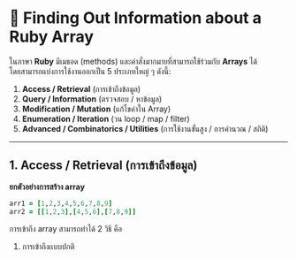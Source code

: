 # 📘 Finding Out Information about a Ruby Array

ในภาษา **Ruby** มีเมธอด (methods) และคำสั่งมากมายที่สามารถใช้ร่วมกับ **Arrays** ได้  
โดยสามารถแบ่งการใช้งานออกเป็น 5 ประเภทใหญ่ ๆ ดังนี้:  

1. **Access / Retrieval** (การเข้าถึงข้อมูล)  
2. **Query / Information** (ตรวจสอบ / หาข้อมูล)  
3. **Modification / Mutation** (แก้ไขค่าใน Array)  
4. **Enumeration / Iteration** (วน loop / map / filter)  
5. **Advanced / Combinatorics / Utilities** (การใช้งานขั้นสูง / การคำนวณ / สถิติ)

---

## 1. Access / Retrieval (การเข้าถึงข้อมูล)

**ยกตัวอย่างการสร้าง array**
```ruby
arr1 = [1,2,3,4,5,6,7,8,9]
arr2 = [[1,2,3],[4,5,6],[7,8,9]]
```
การเข้าถึง array สามารถทำได้ 2 วิธี คือ
1. การเข้าถึงเเบบปกติ
```ruby
